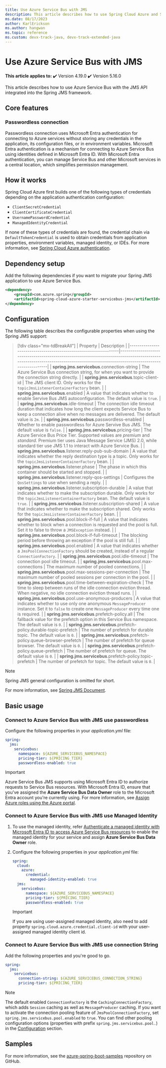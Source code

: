 ```yaml
---
title: Use Azure Service Bus with JMS
description: This article describes how to use Spring Cloud Azure and Spring JMS together.
ms.date: 08/17/2023
author: KarlErickson
ms.author: hangwan
ms.topic: reference
ms.custom: devx-track-java, devx-track-extended-java
---
```


# Use Azure Service Bus with JMS

**This article applies to:** ✔️ Version 4.19.0 ✔️ Version 5.16.0

This article describes how to use Azure Service Bus with the JMS API integrated into the Spring JMS framework.

## Core features

### Passwordless connection

Passwordless connection uses Microsoft Entra authentication for connecting to Azure services without storing any credentials in the application, its configuration files, or in environment variables. Microsoft Entra authentication is a mechanism for connecting to Azure Service Bus using identities defined in Microsoft Entra ID. With Microsoft Entra authentication, you can manage Service Bus and other Microsoft services in a central location, which simplifies permission management.

## How it works

Spring Cloud Azure first builds one of the following types of credentials depending on the application authentication configuration:

- `ClientSecretCredential`
- `ClientCertificateCredential`
- `UsernamePasswordCredential`
- `ManagedIdentityCredential`

If none of these types of credentials are found, the credential chain via `DefaultTokenCredential` is used to obtain credentials from application properties, environment variables, managed identity, or IDEs. For more information, see [Spring Cloud Azure authentication](authentication.md).

## Dependency setup

Add the following dependencies if you want to migrate your Spring JMS application to use Azure Service Bus.

```xml
<dependency>
    <groupId>com.azure.spring</groupId>
    <artifactId>spring-cloud-azure-starter-servicebus-jms</artifactId>
</dependency>
```

## Configuration

The following table describes the configurable properties when using the Spring JMS support:

> [!div class="mx-tdBreakAll"]
> | Property                                                         | Description                                                                                                                                                                       |
> |------------------------------------------------------------------|-----------------------------------------------------------------------------------------------------------------------------------------------------------------------------------|
> | **spring.jms.servicebus**.connection-string                      | The Azure Service Bus connection string, for when you want to provide the connection string directly.                                                                             |
> | **spring.jms.servicebus**.topic-client-id                        | The JMS client ID. Only works for the `topicJmsListenerContainerFactory` bean.                                                                                                    |
> | **spring.jms.servicebus**.enabled                                | A value that indicates whether to enable Servive Bus JMS autoconfiguration. The default value is `true`.                                                                          |
> | **spring.jms.servicebus**.idle-timeout                           | The connection idle timeout duration that indicates how long the client expects Service Bus to keep a connection alive when no messages are delivered. The default value is `2m`. |
> | **spring.jms.servicebus**.passwordless-enabled                   | Whether to enable passwordless for Azure Servive Bus JMS. The default value is `false`. |
> | **spring.jms.servicebus**.pricing-tier                           | The Azure Service Bus Price Tier. Supported values are *premium* and *standard*. Premium tier uses Java Message Service (JMS) 2.0, while standard tier use JMS 1.1 to interact with Azure Service Bus. |
> | **spring.jms.servicebus**.listener.reply-pub-sub-domain          | A value that indicates whether the reply destination type is a topic. Only works for the `topicJmsListenerContainerFactory` bean.                                                 |
> | **spring.jms.servicebus**.listener.phase                         | The phase in which this container should be started and stopped.                                                                                                                  |
> | **spring.jms.servicebus**.listener.reply-qos-settings            | Configures the `QosSettings` to use when sending a reply.                                                                                                                         |
> | **spring.jms.servicebus**.listener.subscription-durable          | A value that indicates whether to make the subscription durable. Only works for the `topicJmsListenerContainerFactory` bean. The default value is `true`.                         |
> | **spring.jms.servicebus**.listener.subscription-shared           | A value that indicates whether to make the subscription shared. Only works for the `topicJmsListenerContainerFactory` bean.                                                       |
> | **spring.jms.servicebus**.pool.block-if-full                     | A value that indicates whether to block when a connection is requested and the pool is full. Set it to false to throw a `JMSException` instead.                                   |
> | **spring.jms.servicebus**.pool.block-if-full-timeout             | The blocking period before throwing an exception if the pool is still full.                                                                                                       |
> | **spring.jms.servicebus**.pool.enabled                           | A value that indicates whether a `JmsPoolConnectionFactory` should be created, instead of a regular `ConnectionFactory`.                                                          |
> | **spring.jms.servicebus**.pool.idle-timeout                      | The connection pool idle timeout.                                                                                                                                                 |
> | **spring.jms.servicebus**.pool.max-connections                   | The maximum number of pooled connections.                                                                                                                                         |
> | **spring.jms.servicebus**.pool.max-sessions-per-connection       | The maximum number of pooled sessions per connection in the pool.                                                                                                                 |
> | **spring.jms.servicebus**.pool.time-between-expiration-check     | The time to sleep between runs of the idle connection eviction thread. When negative, no idle connection eviction thread runs.                                                    |
> | **spring.jms.servicebus**.pool.use-anonymous-producers           | A value that indicates whether to use only one anonymous `MessageProducer` instance. Set it to `false` to create one `MessageProducer` every time one is required.                |
> | **spring.jms.servicebus**.prefetch-policy.all                    | The fallback value for the prefetch option in this Service Bus namespace. The default value is `0`.                                                                               |
> | **spring.jms.servicebus**.prefetch-policy.durable-topic-prefetch | The number of prefetch for durable topic. The default value is `0`.                                                                                                               |
> | **spring.jms.servicebus**.prefetch-policy.queue-browser-prefetch | The number of prefetch for queue browser. The default value is `0`.                                                                                                               |
> | **spring.jms.servicebus**.prefetch-policy.queue-prefetch         | The number of prefetch for queue. The default value is `0`.                                                                                                                       |
> | **spring.jms.servicebus**.prefetch-policy.topic-prefetch         | The number of prefetch for topic. The default value is `0`.                                                                                                                       |

> [!NOTE]
> Spring JMS general configuration is omitted for short.

For more information, see [Spring JMS Document](https://docs.spring.io/spring-framework/docs/3.2.x/spring-framework-reference/html/jms.html).

## Basic usage

### Connect to Azure Service Bus with JMS use passwordless

Configure the following properties in your *application.yml* file:

```yaml
spring:
  jms:
    servicebus:
      namespace: ${AZURE_SERVICEBUS_NAMESPACE}
      pricing-tier: ${PRICING_TIER}
      passwordless-enabled: true
```

> [!IMPORTANT]
> Azure Service Bus JMS supports using Microsoft Entra ID to authorize requests to Service Bus resources. With Microsoft Entra ID, ensure that you've assigned the **Azure Service Bus Data Owner** role to the Microsoft Entra account you're currently using. For more information, see [Assign Azure roles using the Azure portal](/azure/role-based-access-control/role-assignments-portal).

### Connect to Azure Service Bus with JMS use Managed Identity

1. To use the managed identity, refer [Authenticate a managed identity with Microsoft Entra ID to access Azure Service Bus resources](/azure/service-bus-messaging/service-bus-managed-service-identity) to enable the managed identity for your service and assign **Azure Service Bus Data Owner** role.

1. Configure the following properties in your *application.yml* file:

   ```yaml
   spring:
     cloud:
       azure:
         credential:
           managed-identity-enabled: true
     jms:
       servicebus:
         namespace: ${AZURE_SERVICEBUS_NAMESPACE}
         pricing-tier: ${PRICING_TIER}
         passwordless-enabled: true
   ```

   > [!IMPORTANT]
   > If you are using user-assigned managed identity, also need to add property `spring.cloud.azure.credential.client-id` with your user-assigned managed identity client id.

### Connect to Azure Service Bus with JMS use connection String

Add the following properties and you're good to go.

```yaml
spring:
  jms:
    servicebus:
      connection-string: ${AZURE_SERVICEBUS_CONNECTION_STRING}
      pricing-tier: ${PRICING_TIER}
```

> [!NOTE]
> The default enabled `ConnectionFactory` is the `CachingConnectionFactory`, which adds `Session` caching as well as `MessageProducer` caching. If you want to activate the connection pooling feature of `JmsPoolConnectionFactory`, set `spring.jms.servicebus.pool.enabled` to `true`. You can find other pooling configuration options (properties with prefix `spring.jms.servicebus.pool.`) in the [Configuration](#configuration) section.

## Samples

For more information, see the [azure-spring-boot-samples](https://github.com/Azure-Samples/azure-spring-boot-samples/tree/main) repository on GitHub.
